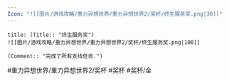 ```yaml
---
Icon: "![[图片/游戏攻略/重力异想世界/重力异想世界2/奖杯/终生服务奖.png|30]]"
---
```

```ad-common-gold-trophy
title: (Title:: "终生服务奖")
![[图片/游戏攻略/重力异想世界/重力异想世界2/奖杯/终生服务奖.png|100]]

(Comment:: "完成了所有支线任务.")
```

#重力异想世界/重力异想世界2/奖杯 #奖杯 #奖杯/金
